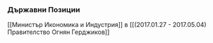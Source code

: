 ### Държавни Позиции
[[Министър Икономика и Индустрия]] в [[(2017.01.27 - 2017.05.04) Правителство Огнян Герджиков]]